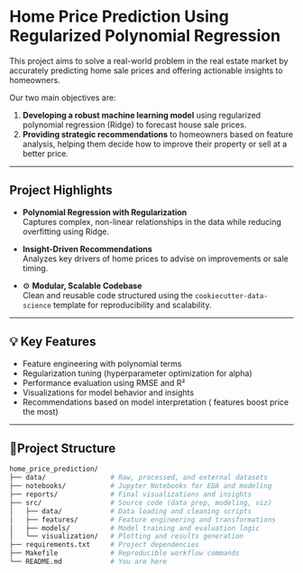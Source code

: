 # Home Price Prediction Using Regularized Polynomial Regression

This project aims to solve a real-world problem in the real estate market by accurately predicting home sale prices and offering actionable insights to homeowners.

Our two main objectives are:
1. **Developing a robust machine learning model** using regularized polynomial regression (Ridge) to forecast house sale prices.
2. **Providing strategic recommendations** to homeowners based on feature analysis, helping them decide how to improve their property or sell at a better price.

---
##  Project Highlights

-  **Polynomial Regression with Regularization**  
  Captures complex, non-linear relationships in the data while reducing overfitting using Ridge.

-  **Insight-Driven Recommendations**  
  Analyzes key drivers of home prices to advise on improvements or sale timing.

- ⚙ **Modular, Scalable Codebase**  
  Clean and reusable code structured using the `cookiecutter-data-science` template for reproducibility and scalability.
---
## 💡 Key Features

- Feature engineering with polynomial terms  
- Regularization tuning (hyperparameter optimization for alpha)  
- Performance evaluation using RMSE and R²  
- Visualizations for model behavior and insights  
- Recommendations based on model interpretation ( features boost price the most)

---
## 📁Project Structure

```bash
home_price_prediction/
├── data/                # Raw, processed, and external datasets
├── notebooks/           # Jupyter Notebooks for EDA and modeling
├── reports/             # Final visualizations and insights
├── src/                 # Source code (data prep, modeling, viz)
│   ├── data/            # Data loading and cleaning scripts
│   ├── features/        # Feature engineering and transformations
│   ├── models/          # Model training and evaluation logic
│   └── visualization/   # Plotting and results generation
├── requirements.txt     # Project dependencies
├── Makefile             # Reproducible workflow commands
└── README.md            # You are here
